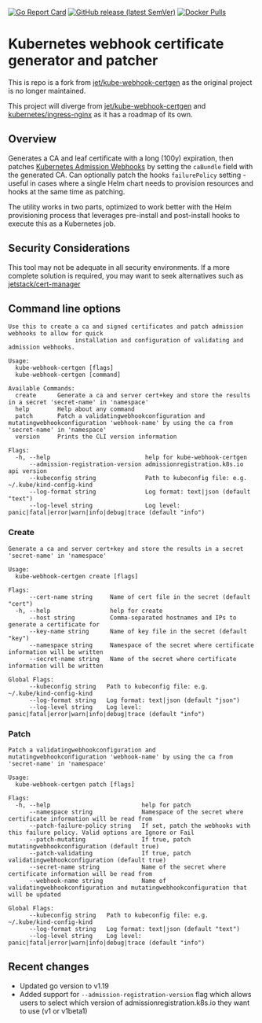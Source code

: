 [![Go Report Card](https://goreportcard.com/badge/github.com/dejanzele/kube-webhook-certgen)](https://goreportcard.com/report/github.com/dejanzele/kube-webhook-certgen)
[![GitHub release (latest SemVer)](https://img.shields.io/github/v/release/dejanzele/kube-webhook-certgen?sort=semver)](https://github.com/dejanzele/kube-webhook-certgen/releases/latest)
[![Docker Pulls](https://img.shields.io/docker/pulls/dpejcev/kube-webhook-certgen?color=blue)](https://hub.docker.com/r/dpejcev/kube-webhook-certgen/tags)

# Kubernetes webhook certificate generator and patcher

This is repo is a fork from [jet/kube-webhook-certgen](https://github.com/jet/kube-webhook-certgen) as the original project is no longer maintained.

This project will diverge from [jet/kube-webhook-certgen](https://github.com/jet/kube-webhook-certgen) and [kubernetes/ingress-nginx](https://github.com/kubernetes/ingress-nginx/tree/main/images/kube-webhook-certgen)
as it has a roadmap of its own.

## Overview
Generates a CA and leaf certificate with a long (100y) expiration, then patches [Kubernetes Admission Webhooks](https://kubernetes.io/docs/reference/access-authn-authz/extensible-admission-controllers/)
by setting the `caBundle` field with the generated CA. 
Can optionally patch the hooks `failurePolicy` setting - useful in cases where a single Helm chart needs to provision resources
and hooks at the same time as patching.

The utility works in two parts, optimized to work better with the Helm provisioning process that leverages pre-install and post-install hooks to execute this as a Kubernetes job.

## Security Considerations
This tool may not be adequate in all security environments. If a more complete solution is required, you may want to 
seek alternatives such as [jetstack/cert-manager](https://github.com/jetstack/cert-manager)

## Command line options
```
Use this to create a ca and signed certificates and patch admission webhooks to allow for quick
                   installation and configuration of validating and admission webhooks.

Usage:
  kube-webhook-certgen [flags]
  kube-webhook-certgen [command]

Available Commands:
  create      Generate a ca and server cert+key and store the results in a secret 'secret-name' in 'namespace'
  help        Help about any command
  patch       Patch a validatingwebhookconfiguration and mutatingwebhookconfiguration 'webhook-name' by using the ca from 'secret-name' in 'namespace'
  version     Prints the CLI version information

Flags:
  -h, --help                           help for kube-webhook-certgen
      --admission-registration-version admissionregistration.k8s.io api version
      --kubeconfig string              Path to kubeconfig file: e.g. ~/.kube/kind-config-kind
      --log-format string              Log format: text|json (default "text")
      --log-level string               Log level: panic|fatal|error|warn|info|debug|trace (default "info")
```

### Create
```
Generate a ca and server cert+key and store the results in a secret 'secret-name' in 'namespace'

Usage:
  kube-webhook-certgen create [flags]

Flags:
      --cert-name string     Name of cert file in the secret (default "cert")
  -h, --help                 help for create
      --host string          Comma-separated hostnames and IPs to generate a certificate for
      --key-name string      Name of key file in the secret (default "key")
      --namespace string     Namespace of the secret where certificate information will be written
      --secret-name string   Name of the secret where certificate information will be written

Global Flags:
      --kubeconfig string   Path to kubeconfig file: e.g. ~/.kube/kind-config-kind
      --log-format string   Log format: text|json (default "json")
      --log-level string    Log level: panic|fatal|error|warn|info|debug|trace (default "info")
```

### Patch
```
Patch a validatingwebhookconfiguration and mutatingwebhookconfiguration 'webhook-name' by using the ca from 'secret-name' in 'namespace'

Usage:
  kube-webhook-certgen patch [flags]

Flags:
  -h, --help                          help for patch
      --namespace string              Namespace of the secret where certificate information will be read from
      --patch-failure-policy string   If set, patch the webhooks with this failure policy. Valid options are Ignore or Fail
      --patch-mutating                If true, patch mutatingwebhookconfiguration (default true)
      --patch-validating              If true, patch validatingwebhookconfiguration (default true)
      --secret-name string            Name of the secret where certificate information will be read from
      --webhook-name string           Name of validatingwebhookconfiguration and mutatingwebhookconfiguration that will be updated

Global Flags:
      --kubeconfig string   Path to kubeconfig file: e.g. ~/.kube/kind-config-kind
      --log-format string   Log format: text|json (default "text")
      --log-level string    Log level: panic|fatal|error|warn|info|debug|trace (default "info")
```

## Recent changes
* Updated go version to v1.19
* Added support for `--admission-registration-version` flag which allows users to select which version of admissionregistration.k8s.io they want to use (v1 or v1beta1)
